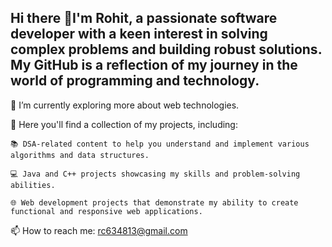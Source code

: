 ## Hi there 👋I'm Rohit, a passionate software developer with a keen interest in solving complex problems and building robust solutions. My GitHub is a reflection of my journey in the world of programming and technology. 

🌱 I’m currently exploring more about web technologies.

🌟 Here you'll find a collection of my projects, including:

    📚 DSA-related content to help you understand and implement various algorithms and data structures.

    💻 Java and C++ projects showcasing my skills and problem-solving abilities.

    🌐 Web development projects that demonstrate my ability to create functional and responsive web applications.

📫 How to reach me:
    rc634813@gmail.com
<!--
**RohitChoudhary461771/RohitChoudhary461771** is a ✨ _special_ ✨ repository because its `README.md` (this file) appears on your GitHub profile.

Here are some ideas to get you started:

- 🔭 I’m currently working on ...
- 🌱 I’m currently learning ...
- 👯 I’m looking to collaborate on ...
- 🤔 I’m looking for help with ...
- 💬 Ask me about ...
- 📫 How to reach me: ...
- 😄 Pronouns: ...
- ⚡ Fun fact: ...
-->
